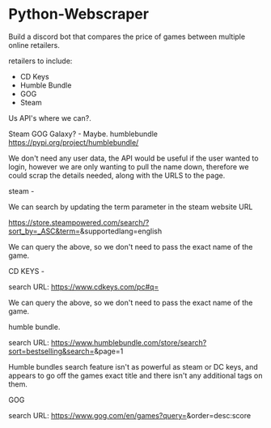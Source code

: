 # Python-Webscraper
 
Build a discord bot that compares the price of games between multiple online retailers. 

retailers to include:

- CD Keys
- Humble Bundle
- GOG
- Steam


Us API's where we can?. 


Steam
GOG Galaxy? - Maybe. 
humblebundle  https://pypi.org/project/humblebundle/


We don't need any user data, the API would be useful if the user wanted to login, however we are only wanting to pull the name down, therefore we could scrap the details needed, along with the URLS to the page. 




steam - 

We can search by updating the term parameter in the steam website URL

https://store.steampowered.com/search/?sort_by=_ASC&term=<Enter Game Name Here>&supportedlang=english

We can query the above, so we don't need to pass the exact name of the game.


CD KEYS -

search URL:
https://www.cdkeys.com/pc#q=<Enter Game Name Here>

We can query the above, so we don't need to pass the exact name of the game. 


humble bundle.

search URL:
https://www.humblebundle.com/store/search?sort=bestselling&search=<Enter Game Name Here>&page=1 

Humble bundles search feature isn't as powerful as steam or DC keys, and appears to go off the games exact title and there isn't any additional tags on them. 


GOG

search URL:
https://www.gog.com/en/games?query=<Enter Game Name Here>&order=desc:score